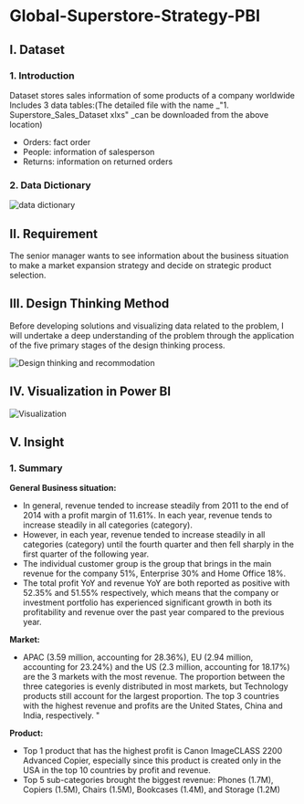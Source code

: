 # Global-Superstore-Strategy-PBI
## I. Dataset
### 1. Introduction
Dataset stores sales information of some products of a company worldwide
Includes 3 data tables:(The detailed file with the name _"1. Superstore_Sales_Dataset xlxs" _can be downloaded from the above location)

* Orders: fact order
* People: information of salesperson
* Returns: information on returned orders

### 2. Data Dictionary

![data dictionary](https://github.com/MinhTin29/Global-Superstore-Strategy-PBI/assets/104016398/85849884-a7ea-421b-9384-5882fe249ec0)

## II. Requirement
The senior manager wants to see information about the business situation to make a market expansion strategy and decide on strategic product selection.

## III. Design Thinking Method
Before developing solutions and visualizing data related to the problem, I will undertake a deep understanding of the problem through the application of the five primary stages of the design thinking process.

![Design thinking and recommodation](https://github.com/MinhTin29/Global-Superstore-Strategy-PBI/assets/104016398/74121e3c-2450-41c8-8259-11a8b751b029)

## IV. Visualization in Power BI

![Visualization](https://github.com/MinhTin29/Global-Superstore-Strategy-PBI/assets/104016398/e01711e7-0cfa-46b1-b49a-cf8a28bbd2f8)

## V. Insight
### 1. Summary
**General Business situation:** 
* In general, revenue tended to increase steadily from 2011 to the end of 2014 with a profit margin of 11.61%. In each year, revenue tends to increase steadily in all categories (category).
* However, in each year, revenue tended to increase steadily in all categories (category) until the fourth quarter and then fell sharply in the first quarter of the following year.
* The individual customer group is the group that brings in the main revenue for the company 51%, Enterprise 30% and Home Office 18%.
* The total profit YoY and revenue YoY are both reported as positive with 52.35% and 51.55% respectively, which means that the company or investment portfolio has experienced significant growth in both its profitability and revenue over the past year compared to the previous year.

**Market:** 
* APAC (3.59 million, accounting for 28.36%), EU (2.94 million, accounting for 23.24%) and the US (2.3 million, accounting for 18.17%) are the 3 markets with the most revenue. The proportion between the three categories is evenly distributed in most markets, but Technology products still account for the largest proportion.
The top 3 countries with the highest revenue and profits are the United States, China and India, respectively. "

**Product:**
* Top 1 product that has the highest profit is Canon ImageCLASS 2200 Advanced Copier, especially since this product is created only in the USA in the top 10 countries by profit and revenue.
* Top 5 sub-categories brought the biggest revenue: Phones (1.7M), Copiers (1.5M), Chairs (1.5M), Bookcases (1.4M), and Storage (1.2M)



